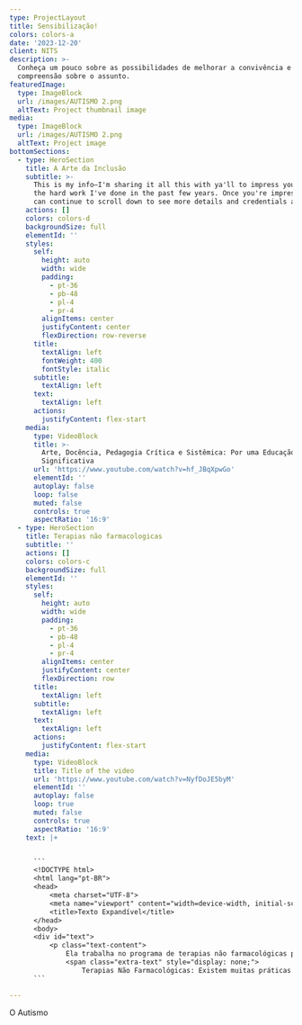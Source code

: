 ```yaml
---
type: ProjectLayout
title: Sensibilização!
colors: colors-a
date: '2023-12-20'
client: NITS
description: >-
  Conheça um pouco sobre as possibilidades de melhorar a convivência e
  compreensão sobre o assunto.
featuredImage:
  type: ImageBlock
  url: /images/AUTISMO 2.png
  altText: Project thumbnail image
media:
  type: ImageBlock
  url: /images/AUTISMO 2.png
  altText: Project image
bottomSections:
  - type: HeroSection
    title: A Arte da Inclusão
    subtitle: >-
      This is my info—I'm sharing it all this with ya'll to impress you with all
      the hard work I've done in the past few years. Once you're impressed, you
      can continue to scroll down to see more details and credentials about me.
    actions: []
    colors: colors-d
    backgroundSize: full
    elementId: ''
    styles:
      self:
        height: auto
        width: wide
        padding:
          - pt-36
          - pb-48
          - pl-4
          - pr-4
        alignItems: center
        justifyContent: center
        flexDirection: row-reverse
      title:
        textAlign: left
        fontWeight: 400
        fontStyle: italic
      subtitle:
        textAlign: left
      text:
        textAlign: left
      actions:
        justifyContent: flex-start
    media:
      type: VideoBlock
      title: >-
        Arte, Docência, Pedagogia Crítica e Sistêmica: Por uma Educação
        Significativa
      url: 'https://www.youtube.com/watch?v=hf_JBqXpwGo'
      elementId: ''
      autoplay: false
      loop: false
      muted: false
      controls: true
      aspectRatio: '16:9'
  - type: HeroSection
    title: Terapias não farmacologicas
    subtitle: ''
    actions: []
    colors: colors-c
    backgroundSize: full
    elementId: ''
    styles:
      self:
        height: auto
        width: wide
        padding:
          - pt-36
          - pb-48
          - pl-4
          - pr-4
        alignItems: center
        justifyContent: center
        flexDirection: row
      title:
        textAlign: left
      subtitle:
        textAlign: left
      text:
        textAlign: left
      actions:
        justifyContent: flex-start
    media:
      type: VideoBlock
      title: Title of the video
      url: 'https://www.youtube.com/watch?v=NyfDoJE5byM'
      elementId: ''
      autoplay: false
      loop: true
      muted: false
      controls: true
      aspectRatio: '16:9'
    text: |+


      ```
      <!DOCTYPE html>
      <html lang="pt-BR">
      <head>
          <meta charset="UTF-8">
          <meta name="viewport" content="width=device-width, initial-scale=1.0">
          <title>Texto Expandível</title>
      </head>
      <body>
      <div id="text">
          <p class="text-content">
              Ela trabalha no programa de terapias não farmacológicas para dor crônica. Professora Célia é professora da Escola de Enfermagem da UFMG e possui experiência significativa em estudos sobre dor crônica, incluindo a criação de um instrumento para avaliação da dor e projetos de extensão relacionados.
              <span class="extra-text" style="display: none;">
                  Terapias Não Farmacológicas: Existem muitas práticas complementares disponíveis no SUS, como acupuntura e terapias cognitivas comportamentais. Essas abordagens visam tratar a dor crônica de forma mais holística e integrada, considerando fatores físicos, psicológicos e sociais. Conceito de Dor: A dor é uma experiência sensorial e emocional desagradável, conforme a definição da Associação Internacional para o Estudo da Dor (2020). A dor pode ser aguda (até 6 meses) ou crônica (mais de 6 meses). A dor crônica é considerada uma doença e pode levar a um ciclo vicioso de dor e depressão. Exercício Físico e Atividade Física: A prática regular de exercícios físicos ajuda a aliviar a dor crônica através da liberação de endorfinas e fortalecimento de estruturas corporais. Atividades em grupo, como hidroginástica, são especialmente benéficas para pacientes com dor crônica, pois oferecem suporte social além dos benefícios físicos. Avaliação da Dor: A avaliação da dor deve ser abrangente e incluir a inspeção, anamnese e uso de escalas de intensidade (como EVA e NUM) para entender a dor do paciente em múltiplos aspectos. A avaliação deve considerar também os aspectos emocionais e sociais da dor. Importância da Rotina: Estabelecer uma rotina pode ajudar os pacientes a gerenciar melhor a dor, tornando a dor menos central em suas vidas e promovendo
      ```

---
```

O Autismo
